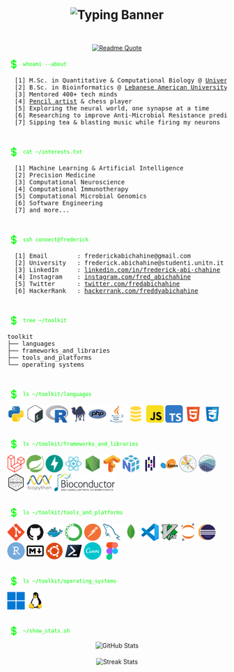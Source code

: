 <!-- HEADER -->
<h1 align="center">
  <img src="https://readme-typing-svg.herokuapp.com?font=JetBrains+Mono&size=40&duration=3000&pause=1000&color=00FF00&center=true&vCenter=true&width=1000&height=60&lines=Hi,+I'm+Frederick+Abi+Chahine.;AI+%26+Bioinformatics+Engineer." alt="Typing Banner" />
</h1>
</br>

<!-- QUOTE -->
<p align="center">
  <a href="https://github.com/piyushsuthar/github-readme-quotes">
    <img src="https://quotes-github-readme.vercel.app/api?type=horizontal&theme=dark&quote=The+greatest+scientists+are+artists+as+well.&author=Albert+Einstein&border=true&quoteColor=AAAAAA&authorColor=DDDDDD&backgroundColor=0d1117&symbolColor=00FF00&borderColor=00FF00" alt="Readme Quote">
  </a>
</p>

<!-- ABOUT ME -->
<p style="display: flex; align-items: center; gap: 6px; margin-bottom: 10px;">
  <img alt="dollar" src="assets/dollar_sign.svg" height="30" width="30" align="center">
  <code style="color:#00FF00;">whoami --about</code>
</p>

<pre>
  [1] M.Sc. in Quantitative & Computational Biology @ <a href="https://www.unitn.it" target="_blank">University of Trento (UniTn)</a>
  [2] B.Sc. in Bioinformatics @ <a href="https://www.lau.edu.lb" target="_blank">Lebanese American University (LAU)</a>
  [3] Mentored 400+ tech minds
  [4] <a href="https://instagram.com/fred_draws">Pencil artist</a> & chess player
  [5] Exploring the neural world, one synapse at a time
  [6] Researching to improve Anti-Microbial Resistance prediction using deep CNNs
  [7] Sipping tea & blasting music while firing my neurons
</pre>
</br>

<!-- INTERESTS -->
<p style="display: flex; align-items: center; gap: 6px; margin-bottom: 10px;">
  <img alt="dollar" src="assets/dollar_sign.svg" height="30" width="30" align="center">
  <code style="color:#00FF00;">cat ~/interests.txt</code>
</p>

<pre>
  [1] Machine Learning & Artificial Intelligence
  [2] Precision Medicine
  [3] Computational Neuroscience
  [4] Computational Immunotherapy
  [5] Computational Microbial Genomics
  [6] Software Engineering
  [7] and more...
</pre>
</br>

<!-- CONTACT -->
<p style="display: flex; align-items: center; gap: 6px; margin-bottom: 10px;">
  <img alt="dollar" src="assets/dollar_sign.svg" height="30" width="30" align="center">
  <code style="color:#00FF00;">ssh connect@frederick</code>
</p>

<pre>
  [1] Email        : frederickabichahine@gmail.com
  [2] University   : frederick.abichahine@studenti.unitn.it
  [3] LinkedIn     : <a href="https://linkedin.com/in/frederick-abi-chahine" target="_blank">linkedin.com/in/frederick-abi-chahine</a>
  [4] Instagram    : <a href="https://instagram.com/fred_abichahine" target="_blank">instagram.com/fred_abichahine</a>
  [5] Twitter      : <a href="https://twitter.com/fredabichahine" target="_blank">twitter.com/fredabichahine</a>
  [6] HackerRank   : <a href="https://www.hackerrank.com/freddyabichahine" target="_blank">hackerrank.com/freddyabichahine</a>
</pre>
</br>

<!-- TOOLKIT -->
<p style="display: flex; align-items: center; gap: 6px; margin-bottom: 10px;">
  <img alt="dollar" src="assets/dollar_sign.svg" height="30" width="30" align="center">
  <code style="color:#00FF00;">tree ~/toolkit</code>
</p>

<pre>
toolkit
├── languages
├── frameworks_and_libraries
├── tools_and_platforms
└── operating_systems
</pre>
</br>

<!-- LANGUAGES -->
<p style="display: flex; align-items: center; gap: 6px; margin-bottom: 10px;">
  <img alt="dollar" src="assets/dollar_sign.svg" height="30" width="30" align="center">
  <code style="color:#00FF00;">ls ~/toolkit/languages</code>
</p>

<div>
  <img src="./assets/languages/python_logo.svg" height="40" alt="Python" title="Python"/>
  <img src="./assets/languages/bash_logo.svg" height="40" alt="Bash" title="Bash"/>
  <img src="./assets/languages/r_logo.svg" height="40" alt="R" title="R"/>
  <img src="./assets/languages/perl_logo.svg" height="40" alt="Perl" title="Perl"/>
  <img src="./assets/languages/php_logo.svg" height="40" alt="PHP" title="PHP"/>
  <img src="./assets/languages/java_logo.svg" height="40" alt="Java" title="Java"/>
  <img src="./assets/languages/sql_logo.svg" height="40" alt="SQL" title="SQL"/>
  <img src="./assets/languages/javascript_logo.svg" height="40" alt="JavaScript" title="JavaScript"/>
  <img src="./assets/languages/typescript_logo.svg" height="40" alt="TypeScript" title="TypeScript"/>
  <img src="./assets/languages/html5_logo.svg" height="40" alt="HTML5" title="HTML5"/>
  <img src="./assets/languages/css3_logo.svg" height="40" alt="CSS3" title="CSS3"/>
</div>
</br>

<!-- FRAMEWORKS & LIBRARIES -->
<p style="display: flex; align-items: center; gap: 6px; margin-bottom: 10px;">
  <img alt="dollar" src="assets/dollar_sign.svg" height="30" width="30" align="center">
  <code style="color:#00FF00;">ls ~/toolkit/frameworks_and_libraries</code>
</p>

<div>
  <img src="./assets/frameworks_and_libraries/laravel_logo.svg" height="40" alt="Laravel" title="Laravel"/>
  <img src="./assets/frameworks_and_libraries/springboot_logo.svg" height="40" alt="Spring Boot" title="Spring Boot"/>
  <img src="./assets/frameworks_and_libraries/fastapi_logo.svg" height="40" alt="FastAPI" title="FastAPI"/>
  <img src="./assets/frameworks_and_libraries/react_logo.svg" height="40" alt="React" title="React"/>
  <img src="./assets/frameworks_and_libraries/nodejs_logo.svg" height="40" alt="Node.js" title="Node JS"/>
  <img src="./assets/frameworks_and_libraries/tensorflow_logo.svg" height="40" alt="TensorFlow" title="TensorFlow"/>
  <img src="./assets/frameworks_and_libraries/numpy_logo.svg" height="40" alt="NumPy" title="NumPy"/>
  <img src="./assets/frameworks_and_libraries/pandas_logo.svg" height="40" alt="Pandas" title="Pandas"/>
  <img src="./assets/frameworks_and_libraries/scikitlearn_logo.svg" height="40" alt="Scikit-learn" title="Scikit-learn"/>
  <img src="./assets/frameworks_and_libraries/matplotlib_logo.svg" height="40" alt="Matplotlib" title="Matplotlib"/> 
  <img src="./assets/frameworks_and_libraries/seaborn_logo.svg" height="40" alt="Seaborn" title="Seaborn"/>
  <img src="./assets/frameworks_and_libraries/tidyverse_logo.svg" height="40" alt="Tidyverse" title="Tidyverse"/>
  <img src="./assets/frameworks_and_libraries/biopython_logo.svg" height="40" alt="Biopython" title="Biopython"/>
  <img src="./assets/frameworks_and_libraries/bioconductor_logo.svg" height="40" alt="Bioconductor" title="Bioconductor"/>
</div>
</br>

<!-- TOOLS & PLATFORMS -->
<p style="display: flex; align-items: center; gap: 6px; margin-bottom: 10px;">
  <img alt="dollar" src="assets/dollar_sign.svg" height="30" width="30" align="center">
  <code style="color:#00FF00;">ls ~/toolkit/tools_and_platforms</code>
</p>

<div>
  <img src="./assets/tools_and_platforms/git_logo.svg" height="40" alt="git" title="Git"/>
  <img src="./assets/tools_and_platforms/github_logo.svg" height="40" alt="github" title="GitHub"/>
  <img src="./assets/tools_and_platforms/docker_logo.svg" height="40" alt="docker" title="Docker"/>
  <img src="./assets/tools_and_platforms/anaconda_logo.svg" height="40" alt="anaconda" title="Anaconda"/>
  <img src="./assets/tools_and_platforms/postman_logo.svg" height="40" alt="postman" title="Postman"/>
  <img src="./assets/tools_and_platforms/mysql_logo.svg" height="40" alt="mysql" title="MySQL"/>
  <img src="./assets/tools_and_platforms/mongodb_logo.svg" height="40" alt="mongodb" title="MongoDB"/>
  <img src="./assets/tools_and_platforms/vscode_logo.svg" height="40" alt="vscode" title="VSCode"/>
  <img src="./assets/tools_and_platforms/vim_logo.svg" height="40" alt="vim" title="Vim"/>
  <img src="./assets/tools_and_platforms/jupyter_logo.svg" height="40" alt="jupyter" title="Jupyter"/>
  <img src="./assets/tools_and_platforms/eclipse_logo.svg" height="40" alt="eclipse" title="Eclipse"/>
  <img src="./assets/tools_and_platforms/rstudio_logo.svg" height="40" alt="rstudio" title="RStudio"/>
  <img src="./assets/tools_and_platforms/markdown_logo.svg" height="40" alt="markdown" title="Markdown"/>
  <img src="./assets/tools_and_platforms/ubuntu_logo.svg" height="40" alt="ubuntu" title="Ubuntu"/>
  <img src="./assets/tools_and_platforms/powershell_logo.svg" height="40" alt="powershell" title="PowerShell"/>
  <img src="./assets/tools_and_platforms/canva_logo.svg" height="40" alt="canva" title="Canva"/>
  <img src="./assets/tools_and_platforms/figma_logo.svg" height="40" alt="figma" title="Figma"/>
</div>
</br>

<!-- OPERATING SYSTEMS -->
<p style="display: flex; align-items: center; gap: 6px; margin-bottom: 10px;">
  <img alt="dollar" src="assets/dollar_sign.svg" height="30" width="30" align="center">
  <code style="color:#00FF00;">ls ~/toolkit/operating_systems</code>
</p>

<div>
  <img src="./assets/operating_systems/windows_logo.svg" height="40" alt="windows" title="Windows"/>
  <img src="./assets/operating_systems/linux_logo.svg" height="40" alt="linux" title="Linux"/>
</div>
</br>

<!-- STATISTICS -->
<p style="display: flex; align-items: center; gap: 6px; margin-bottom: 10px;">
  <img alt="dollar" src="assets/dollar_sign.svg" height="30" width="30" align="center">
  <code style="color:#00FF00;">~/show_stats.sh</code>
</p>

<div style="text-align: center;">
    <div style="display: block; margin-bottom: 20px;">
        <img src="https://github-readme-stats.vercel.app/api?username=frederick-abichahine&show_icons=true&theme=radical&locale=en" alt="GitHub Stats" style="height: 180px; width: 400px;" />
    </div>
    <div style="display: block;">
        <img src="https://github-readme-streak-stats.herokuapp.com/?user=frederick-abichahine&theme=radical" alt="Streak Stats" style="height: 180px; width: 400px;" />
    </div>
</div>
